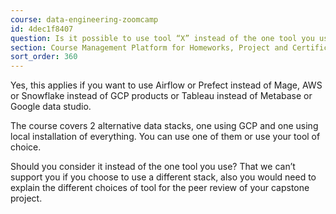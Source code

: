 ```yaml
---
course: data-engineering-zoomcamp
id: 4dec1f8407
question: Is it possible to use tool “X” instead of the one tool you use in the course?
section: Course Management Platform for Homeworks, Project and Certificate
sort_order: 360
---
```


Yes, this applies if you want to use Airflow or Prefect instead of Mage, AWS or Snowflake instead of GCP products or Tableau instead of Metabase or Google data studio.

The course covers 2 alternative data stacks, one using GCP and one using local installation of everything. You can use one of them or use your tool of choice.

Should you consider it instead of the one tool you use? That we can’t support you if you choose to use a different stack, also you would need to explain the different choices of tool for the peer review of your capstone project.

